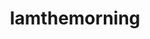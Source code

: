 ---
title: "Iamthemorning"
summary: "Acoustic/chamber progressive rock duo from Saint Petersburg, Russia, formed in 2010."
image: "iamthemorning.jpg"
---